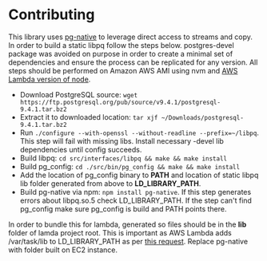 # Contributing

This library uses [pg-native](https://github.com/brianc/node-pg-native) to leverage direct access to streams and copy.
In order to build a static libpq follow the steps below. postgres-devel package was avoided on purpose in order to 
create a minimal set of dependencies and ensure the process can be replicated for any version. All steps should be performed 
on Amazon AWS AMI using nvm and [AWS Lambda version of node](http://docs.aws.amazon.com/lambda/latest/dg/current-supported-versions.html).

- Download PostgreSQL source: ```wget https://ftp.postgresql.org/pub/source/v9.4.1/postgresql-9.4.1.tar.bz2```
- Extract it to downloaded location: ```tar xjf ~/Downloads/postgresql-9.4.1.tar.bz2```
- Run ```./configure --with-openssl --without-readline --prefix=~/libpq```. This step will fail with missing libs. Install necessary -devel lib dependencies until 
config succeeds.
- Build libpq: ```cd src/interfaces/libpq && make && make install```
- Build pg_config: ```cd ./src/bin/pg_config && make && make install```
- Add the location of pg_config binary to **PATH** and location of static libpq lib folder generated from above to **LD_LIBRARY_PATH**.
- Build pg-native via npm: ```npm install pg-native```. If this step generates errors about libpq.so.5 check LD_LIBRARY_PATH. If the step can't find
pg_config make sure pg_config is build and PATH points there.

In order to bundle this for lambda, generated so files should be in the **lib** folder of lamda project root. 
This is important as AWS Lambda adds /var/task/lib to LD_LIBRARY_PATH as per [this request](https://forums.aws.amazon.com/thread.jspa?messageID=706158).
Replace pg-native with folder built on EC2 instance.
